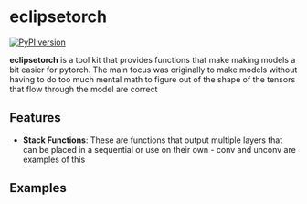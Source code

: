 # eclipsetorch

[![PyPI version](https://badge.fury.io/py/eclipsetorch.svg)](https://badge.fury.io/py/eclipsetorch)

**eclipsetorch** is a tool kit that provides functions that make making models a bit easier for pytorch. 
The main focus was originally to make models without having to do too much mental math to figure out of the shape of the tensors that flow through the model are correct

## Features

- **Stack Functions**: These are functions that output multiple layers that can be placed in a sequential or use on their own
                        - conv and unconv are examples of this

## Examples

```python

```